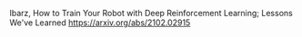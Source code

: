 

Ibarz, How to Train Your Robot with Deep Reinforcement Learning; Lessons We've Learned
https://arxiv.org/abs/2102.02915

